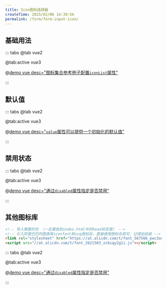 ```yaml
---
title: Icon图标选择器
createTime: 2025/02/06 14:39:56
permalink: /form/form-input-icon/
---
```


## 基础用法 

::: tabs
@tab vue2

@tab:active vue3

@[demo vue desc="图标集合参考例子配置`iconList`属性"](../../examples/form/form-input-icon/base.vue)

:::

## 默认值

::: tabs
@tab vue2

@tab:active vue3

@[demo vue desc="`value`属性可以提供一个初始化的默认值"](../../examples/form/form-input-icon/value.vue)

:::

## 禁用状态

::: tabs
@tab vue2

@tab:active vue3

@[demo vue desc="通过`disabled`属性指定是否禁用"](../../examples/form/form-input-icon/disabled.vue)

:::

## 其他图标库 

```html
<!-- 导入需要的包 （一定要放到index.html中的head标签里） -->
<!-- 引入阿里巴巴的图表库iconfont和svg图标后，直接使用图标名即可，记得加前缀 -->
<link rel="stylesheet" href="https://at.alicdn.com/t/font_567566_pwc3oottzol.css">
<script src="//at.alicdn.com/t/font_2621503_zcbiqy2g1i.js"></script>
```
::: tabs
@tab vue2

@tab:active vue3

@[demo vue desc="通过`disabled`属性指定是否禁用"](../../examples/form/form-input-icon/default.vue)

:::